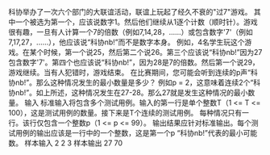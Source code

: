 科协举办了一次六个部门的大联谊活动，联谊上玩起了经久不衰的"过7"游戏。
其中一个被选为第一个，应该说数字1。然后他们继续从1逐个计数（顺时针）。游戏很有趣，一旦有人计算一个7的倍数（例如7,14,28，......）或包含数字'7'（例如7,17,27，......），他应该说“科协nb!”而不是数字本身。
例如，4名学生玩这个游戏。在某个时候，第一个说25，然后第二个说26。第三个应该说“科协nb!”因为27包含数字'7'。第四个也应该说“科协nb!”，因为28是7的倍数。然后第一个说29，游戏继续。当有人犯错时，游戏结束。
在比赛期间，您可能会听到连续的p声“科协nb!”。那么这种情况发生的最小数量是多少？
例如p = 2，这意味着连续2个“科协nb!”。如上所述，这种情况发生在27-28。那么27就是发生这种情况的最小数量。
输入
标准输入将包含多个测试用例。输入的第一行是单个整数T（1 <= T <= 100），这是测试用例的数量。接下来是T个连续的测试用例。
每种情况只有一行。该行仅包含一个整数p（1 <= p <= 99）。
输出结果应针对标准输出。每个测试用例的输出应该是一行中的一个整数，这是第一个p “科协nb!”代表的最小可能数。
样本输入
2
2
3
样本输出
27
70
